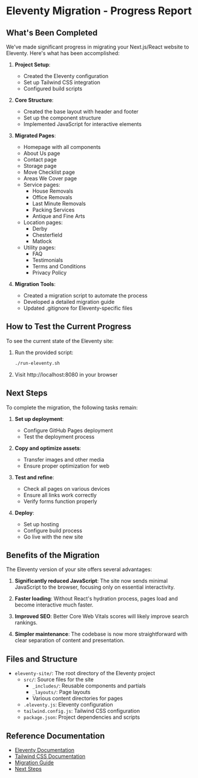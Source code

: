 # Eleventy Migration - Progress Report

## What's Been Completed

We've made significant progress in migrating your Next.js/React website to Eleventy. Here's what has been accomplished:

1. **Project Setup**:
   - Created the Eleventy configuration
   - Set up Tailwind CSS integration
   - Configured build scripts

2. **Core Structure**:
   - Created the base layout with header and footer
   - Set up the component structure
   - Implemented JavaScript for interactive elements

3. **Migrated Pages**:
   - Homepage with all components
   - About Us page
   - Contact page
   - Storage page
   - Move Checklist page
   - Areas We Cover page
   - Service pages:
     - House Removals
     - Office Removals
     - Last Minute Removals
     - Packing Services
     - Antique and Fine Arts
   - Location pages:
     - Derby
     - Chesterfield
     - Matlock
   - Utility pages:
     - FAQ
     - Testimonials
     - Terms and Conditions
     - Privacy Policy

4. **Migration Tools**:
   - Created a migration script to automate the process
   - Developed a detailed migration guide
   - Updated .gitignore for Eleventy-specific files

## How to Test the Current Progress

To see the current state of the Eleventy site:

1. Run the provided script:
   ```bash
   ./run-eleventy.sh
   ```

2. Visit http://localhost:8080 in your browser

## Next Steps

To complete the migration, the following tasks remain:

1. **Set up deployment**:
   - Configure GitHub Pages deployment
   - Test the deployment process

2. **Copy and optimize assets**:
   - Transfer images and other media
   - Ensure proper optimization for web

3. **Test and refine**:
   - Check all pages on various devices
   - Ensure all links work correctly
   - Verify forms function properly

4. **Deploy**:
   - Set up hosting
   - Configure build process
   - Go live with the new site

## Benefits of the Migration

The Eleventy version of your site offers several advantages:

1. **Significantly reduced JavaScript**: The site now sends minimal JavaScript to the browser, focusing only on essential interactivity.

2. **Faster loading**: Without React's hydration process, pages load and become interactive much faster.

3. **Improved SEO**: Better Core Web Vitals scores will likely improve search rankings.

4. **Simpler maintenance**: The codebase is now more straightforward with clear separation of content and presentation.

## Files and Structure

- `eleventy-site/`: The root directory of the Eleventy project
  - `src/`: Source files for the site
    - `_includes/`: Reusable components and partials
    - `_layouts/`: Page layouts
    - Various content directories for pages
  - `.eleventy.js`: Eleventy configuration
  - `tailwind.config.js`: Tailwind CSS configuration
  - `package.json`: Project dependencies and scripts

## Reference Documentation

- [Eleventy Documentation](https://www.11ty.dev/docs/)
- [Tailwind CSS Documentation](https://tailwindcss.com/docs)
- [Migration Guide](./MIGRATION-GUIDE.md)
- [Next Steps](./NEXT-STEPS.md)

